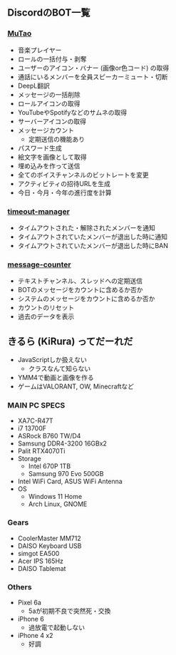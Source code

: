 ## DiscordのBOT一覧

### [MuTao](https://github.com/KiRura/MuTao)
- 音楽プレイヤー
- ロールの一括付与・剥奪
- ユーザーのアイコン・バナー (画像or色コード) の取得
- 通話にいるメンバーを全員スピーカーミュート・切断
- DeepL翻訳
- メッセージの一括削除
- ロールアイコンの取得
- YouTubeやSpotifyなどのサムネの取得
- サーバーアイコンの取得
- メッセージカウント
  - 定期送信の機能あり
- パスワード生成
- 絵文字を画像として取得
- 埋め込みを作って送信
- 全てのボイスチャンネルのビットレートを変更
- アクティビティの招待URLを生成
- 今日・今月・今年の進行度を計算
### [timeout-manager](https://github.com/KiRura/timeout-manager)
- タイムアウトされた・解除されたメンバーを通知
- タイムアウトされていたメンバーが退出した時に通知
- タイムアウトされていたメンバーが退出した時にBAN
### [message-counter](https://github.com/KiRura/message-counter)
- テキストチャンネル、スレッドへの定期送信
- BOTのメッセージをカウントに含めるか否か
- システムのメッセージをカウントに含めるか否か
- カウントのリセット
- 過去のデータを表示

## きるら (KiRura) ってだーれだ

- JavaScriptしか扱えない
  - クラスなんて知らない
- YMM4で動画と画像を作る
- ゲームはVALORANT, OW, Minecraftなど

### MAIN PC SPECS

- XA7C-R47T
- i7 13700F
- ASRock B760 TW/D4
- Samsung DDR4-3200 16GBx2
- Palit RTX4070Ti
- Storage
  - Intel 670P 1TB 
  - Samsung 970 Evo 500GB
- Intel WiFi Card, ASUS WiFi Antenna
- OS
  - Windows 11 Home
  - Arch Linux, GNOME

### Gears

- CoolerMaster MM712
- DAISO Keyboard USB
- simgot EA500
- Acer IPS 165Hz
- DAISO Tablemat

### Others

- Pixel 6a
  - 5aが初期不良で突然死・交換
- iPhone 6
  - 過放電で起動しない
- iPhone 4 x2
  - 好調